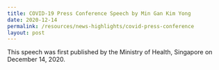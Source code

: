 ```yaml
---
title: COVID-19 Press Conference Speech by Min Gan Kim Yong
date: 2020-12-14
permalink: /resources/news-highlights/covid-press-conference
layout: post
---
```

This speech was first published by the Ministry of Health, Singapore on December 14, 2020.

